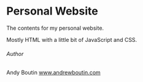 # Personal Website

The contents for my personal website.

Mostly HTML with a little bit of JavaScript and CSS.

###### Author

Andy Boutin
www.andrewboutin.com  